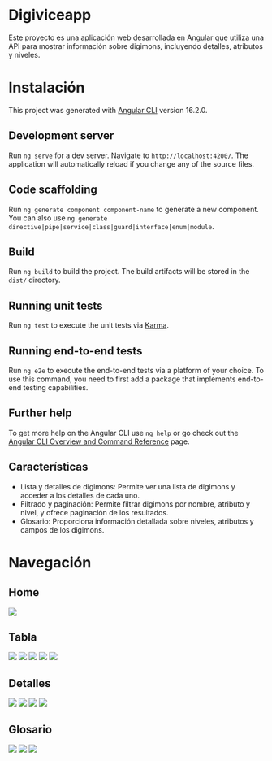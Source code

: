 # Digiviceapp

Este proyecto es una aplicación web desarrollada en Angular que utiliza una API para mostrar información sobre digimons, incluyendo detalles, atributos y niveles.

# Instalación

This project was generated with [Angular CLI](https://github.com/angular/angular-cli) version 16.2.0.

## Development server

Run `ng serve` for a dev server. Navigate to `http://localhost:4200/`. The application will automatically reload if you change any of the source files.

## Code scaffolding

Run `ng generate component component-name` to generate a new component. You can also use `ng generate directive|pipe|service|class|guard|interface|enum|module`.

## Build

Run `ng build` to build the project. The build artifacts will be stored in the `dist/` directory.

## Running unit tests

Run `ng test` to execute the unit tests via [Karma](https://karma-runner.github.io).

## Running end-to-end tests

Run `ng e2e` to execute the end-to-end tests via a platform of your choice. To use this command, you need to first add a package that implements end-to-end testing capabilities.

## Further help

To get more help on the Angular CLI use `ng help` or go check out the [Angular CLI Overview and Command Reference](https://angular.io/cli) page.

## Características

- Lista y detalles de digimons: Permite ver una lista de digimons y acceder a los detalles de cada uno.
- Filtrado y paginación: Permite filtrar digimons por nombre, atributo y nivel, y ofrece paginación de los resultados.
- Glosario: Proporciona información detallada sobre niveles, atributos y campos de los digimons.


# Navegación
## Home

<img src="http://drive.google.com/uc?export=view&id=1aT15B_kZBxru7eUBTraeV4xK8XPa6rXx">

## Tabla

<img src="http://drive.google.com/uc?export=view&id=1zJ_fMsGDV2DXtedBGmdtASvOGx3p6EHY">


<img src="http://drive.google.com/uc?export=view&id=1u2SZe99AfVdpaWcvCZauzz6zo7gqx6IL">



<img src="http://drive.google.com/uc?export=view&id=1p4oF1eBZdxX374L8YlZqPz5VODX46jik">
<img src="http://drive.google.com/uc?export=view&id=1fMMYRvjD3tJVrZWemyhsTSVhNIfp_E1w">
<img src="http://drive.google.com/uc?export=view&id=1ZgD1MDJY4rx3dPDZKw458cywHq_yphHb">


## Detalles
<img src="http://drive.google.com/uc?export=view&id=1HdHeMQg6CEpVafG-GwoOGERjFawFq2JE">
<img src="http://drive.google.com/uc?export=view&id=1KZZ8bUM7ek9yQSGTclG3GLjSu56n6wMi">
<img src="http://drive.google.com/uc?export=view&id=1Vf9QyOtEjuIr2_JAxw7MkD0B6m9_46O8">
<img src="http://drive.google.com/uc?export=view&id=1Y8ahvs3Yz_5-NN1pDQNmF7VmizGslrSN">

## Glosario

<img src="http://drive.google.com/uc?export=view&id=1aypFnzDGqzoeOyuBWR_lXixxlRrNnhYz">
<img src="http://drive.google.com/uc?export=view&id=1na2ML3FXdu4Ur_I46IISylgPuFYRFx5c">
<img src="http://drive.google.com/uc?export=view&id=1O6nDfocBLM64MKhjmzYCWeoi_uugve5s">

